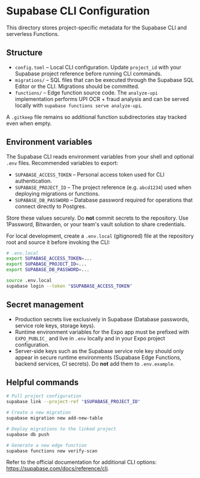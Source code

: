 # Supabase CLI Configuration

This directory stores project-specific metadata for the Supabase CLI and serverless Functions.

## Structure

- `config.toml` – Local CLI configuration. Update `project_id` with your Supabase project reference before running CLI commands.
- `migrations/` – SQL files that can be executed through the Supabase SQL Editor or the CLI. Migrations should be committed.
- `functions/` – Edge function source code. The `analyze-upi` implementation performs UPI OCR + fraud analysis and can be served locally with `supabase functions serve analyze-upi`.

A `.gitkeep` file remains so additional function subdirectories stay tracked even when empty.

## Environment variables

The Supabase CLI reads environment variables from your shell and optional `.env` files. Recommended variables to export:

- `SUPABASE_ACCESS_TOKEN` – Personal access token used for CLI authentication.
- `SUPABASE_PROJECT_ID` – The project reference (e.g. `abcd1234`) used when deploying migrations or functions.
- `SUPABASE_DB_PASSWORD` – Database password required for operations that connect directly to Postgres.

Store these values securely. Do **not** commit secrets to the repository. Use 1Password, Bitwarden, or your team's vault solution to share credentials.

For local development, create a `.env.local` (gitignored) file at the repository root and source it before invoking the CLI:

```bash
# .env.local
export SUPABASE_ACCESS_TOKEN=...
export SUPABASE_PROJECT_ID=...
export SUPABASE_DB_PASSWORD=...
```

```bash
source .env.local
supabase login --token "$SUPABASE_ACCESS_TOKEN"
```

## Secret management

- Production secrets live exclusively in Supabase (Database passwords, service role keys, storage keys).
- Runtime environment variables for the Expo app must be prefixed with `EXPO_PUBLIC_` and live in `.env` locally and in your Expo project configuration.
- Server-side keys such as the Supabase service role key should only appear in secure runtime environments (Supabase Edge Functions, backend services, CI secrets). Do **not** add them to `.env.example`.

## Helpful commands

```bash
# Pull project configuration
supabase link --project-ref "$SUPABASE_PROJECT_ID"

# Create a new migration
supabase migration new add-new-table

# Deploy migrations to the linked project
supabase db push

# Generate a new edge function
supabase functions new verify-scan
```

Refer to the official documentation for additional CLI options: <https://supabase.com/docs/reference/cli>.
